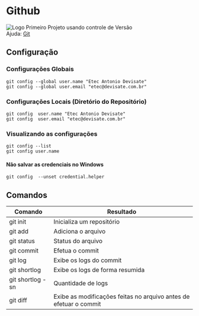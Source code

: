 # Github
 
![Logo](https://github.com/favicon.ico)
Primeiro Projeto usando controle de Versão   
Ajuda: [Git](https://git-scm.com/doc)

## Configuração
### Configurações Globais

```git config --global user.name "Etec Antonio Devisate"```   
```git config --global user.email "etec@devisate.com.br"```     

### Configurações Locais (Diretório do Repositório)

```git config  user.name "Etec Antonio Devisate"```   
```git config  user.email "etec@devisate.com.br"```   

### Visualizando as configurações

```git config --list ```   
```git config user.name```   
 
#### Não salvar as credenciais no Windows
```git config  --unset credential.helper```   

## Comandos

Comando             |   Resultado
--------            |   ----------
git init            |   Inicializa um repositório
git add             |   Adiciona o arquivo
git status          |   Status do arquivo
git commit          |   Efetua o commit
git log             |   Exibe os logs do commit
git shortlog        |   Exibe os logs de forma resumida
git shortlog -sn    |   Quantidade de logs
git diff            |   Exibe as modificações feitas no arquivo antes de efetuar o commit

